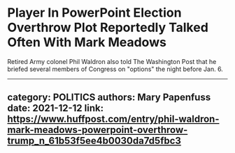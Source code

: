 # Player In PowerPoint Election Overthrow Plot Reportedly Talked Often With Mark Meadows

Retired Army colonel Phil Waldron also told The Washington Post that he briefed several members of Congress on "options" the night before Jan. 6.

---
category: POLITICS
authors: Mary Papenfuss
date: 2021-12-12
link: https://www.huffpost.com/entry/phil-waldron-mark-meadows-powerpoint-overthrow-trump_n_61b53f5ee4b0030da7d5fbc3
---
